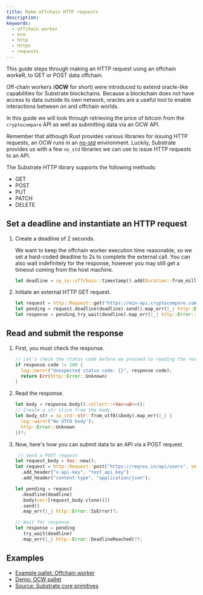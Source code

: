 ```yaml
---
title: Make offchain HTTP requests
description:
keywords:
  - offchain worker
  - ocw
  - http
  - https
  - requests
---
```


This guide steps through making an HTTP request using an offchain workeR, to GET or POST data offchain.

Off-chain workers (**OCW** for short) were introduced to extend oracle-like capabilities for Substrate blockchains.
Because a blockchain does not have access to data outside its own network, oracles are a useful tool to enable interactions between on and offchain worlds.

In this guide we will look through retrieving the price of bitcoin from the `cryptocompare` API as well as submitting data via an OCW API.

Remember that although Rust provides various libraries for issuing HTTP requests, an OCW runs in an [no-std](https://docs.rust-embedded.org/book/intro/no-std.html) environment.
Luckily, Substrate provides us with a few `no_std` libraries we can use to issue HTTP requests to an API.

The Substrate HTTP library supports the following methods:

- GET
- POST
- PUT
- PATCH
- DELETE

## Set a deadline and instantiate an HTTP request

1. Create a deadline of 2 seconds.

   We want to keep the offchain worker execution time reasonable, so we set a hard-coded deadline to 2s to complete the external call.
   You can also wait indefinitely for the response, however you may still get a timeout coming from the host machine.

   ```rust
   let deadline = sp_io::offchain::timestamp().add(Duration::from_millis(2_000));
   ```

1. Initiate an external HTTP GET request.

   ```rust
   let request = http::Request::get("https://min-api.cryptocompare.com/data/price?fsym=BTC&tsyms=USD");
   let pending = request.deadline(deadline).send().map_err(|_| http::Error::IoError)?;
   let response = pending.try_wait(deadline).map_err(|_| http::Error::DeadlineReached)??;
   ```

## Read and submit the response

1. First, you must check the response.

   ```rust
   // Let's check the status code before we proceed to reading the response.
   if response.code != 200 {
     log::warn!("Unexpected status code: {}", response.code);
     return Err(http::Error::Unknown)
   }
   ```

1. Read the response.

   ```rust
   let body = response.body().collect::<Vec<u8>>();
   // Create a str slice from the body.
   let body_str = sp_std::str::from_utf8(&body).map_err(|_| {
     log::warn!("No UTF8 body");
     http::Error::Unknown
   })?;
   ```

1. Now, here's how you can submit data to an API via a POST request.

   ```rust
    // Send a POST request
   let request_body = Vec::new();
   let request = http::Request::post("https://reqres.in/api/users", vec![request_body.clone()])
     .add_header("x-api-key", "test_api_key")
     .add_header("content-type", "application/json");

   let pending = request
     .deadline(deadline)
     .body(vec![request_body.clone()])
     .send()
     .map_err(|_| http::Error::IoError)?;

   // Wait for response
   let response = pending
     .try_wait(deadline)
     .map_err(|_| http::Error::DeadlineReached)??;
   ```

## Examples

- [Example pallet: Offchain worker](https://github.com/paritytech/substrate/blob/polkadot-v0.9.18/frame/examples/offchain-worker/src/lib.rs#L571-L625)
- [Demo: OCW pallet](https://github.com/jimmychu0807/substrate-offchain-worker-demo/blob/master/pallets/ocw/src/lib.rs#L363-#L401)
- [Source: Substrate core primitives](https://github.com/paritytech/substrate/blob/master/primitives/runtime/src/offchain/http.rs#L63-L76)
